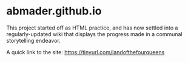 # abmader.github.io

This project started off as HTML practice, and has now settled into a regularly-updated wiki that displays the progress made in a communal storytelling endeavor.

A quick link to the site:
https://tinyurl.com/landofthefourqueens
